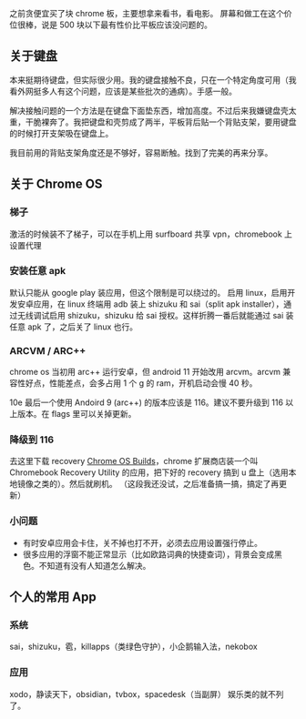 之前贪便宜买了块 chrome 板，主要想拿来看书，看电影。
屏幕和做工在这个价位很棒，说是 500 块以下最有性价比平板应该没问题的。

## 关于键盘

本来挺期待键盘，但实际很少用。我的键盘接触不良，只在一个特定角度可用（我看外网挺多人有这个问题，应该是某些批次的通病）。手感一般。

解决接触问题的一个方法是在键盘下面垫东西，增加高度。不过后来我嫌键盘壳太重，干脆裸奔了。我把键盘和壳剪成了两半，平板背后贴一个背贴支架，要用键盘的时候打开支架吸在键盘上。

我目前用的背贴支架角度还是不够好，容易断触。找到了完美的再来分享。

## 关于 Chrome OS

### 梯子

激活的时候装不了梯子，可以在手机上用 surfboard 共享 vpn，chromebook 上设置代理

### 安装任意 apk

默认只能从 google play 装应用，但这个限制是可以绕过的。
启用 linux，启用开发安卓应用，在 linux 终端用 adb 装上 shizuku 和 sai（split apk installer），通过无线调试启用 shizuku，shizuku 给 sai 授权。这样折腾一番后就能通过 sai 装任意 apk 了，之后关了 linux 也行。

### ARCVM / ARC++

chrome os 当初用 arc++ 运行安卓，但 android 11 开始改用 arcvm。arcvm 兼容性好点，性能差点，会多占用 1 个 g 的 ram，开机启动会慢 40 秒。

10e 最后一个使用 Andoird 9 (arc++) 的版本应该是 116。建议不要升级到 116 以上版本。在 flags 里可以关掉更新。

### 降级到 116

去这里下载 recovery [Chrome OS Builds](https://chromiumdash.appspot.com/serving-builds?deviceCategory=Chrome%20OS)，chrome 扩展商店装一个叫 Chromebook Recovery Utility 的应用，把下好的 recovery 搞到 u 盘上（选用本地镜像之类的）。然后就刷机。
（这段我还没试，之后准备搞一搞，搞定了再更新）

### 小问题

- 有时安卓应用会卡住，关不掉也打不开，必须去应用设置强行停止。
- 很多应用的浮窗不能正常显示（比如欧路词典的快捷查词），背景会变成黑色。不知道有没有人知道怎么解决。

## 个人的常用 App

### 系统

sai，shizuku，雹，killapps（类绿色守护），小企鹅输入法，nekobox

### 应用

xodo，静读天下，obsidian，tvbox，spacedesk（当副屏）
娱乐类的就不列了。
